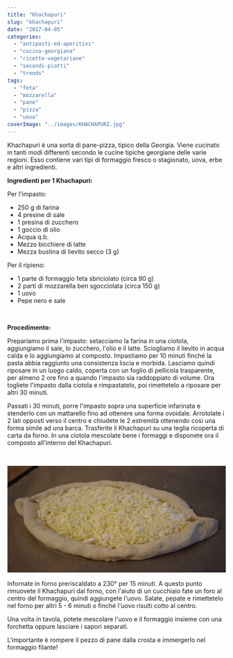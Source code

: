 ```yaml
---
title: "Khachapuri"
slug: "khachapuri"
date: "2017-04-05"
categories: 
  - "antipasti-ed-aperitivi"
  - "cucina-georgiana"
  - "ricette-vegetariane"
  - "secondi-piatti"
  - "trends"
tags: 
  - "feta"
  - "mozzarella"
  - "pane"
  - "pizza"
  - "uova"
coverImage: "../images/KHACHAPURI.jpg"
---
```


Khachapuri è una sorta di pane-pizza, tipico della Georgia. Viene cucinato in tanti modi differenti secondo le cucine tipiche georgiane delle varie regioni. Esso contiene vari tipi di formaggio fresco o stagionato, uova, erbe e altri ingredienti.

**Ingredienti per 1 Khachapuri:**

Per l'impasto:

- 250 g di farina
- 4 presine di sale
- 1 presina di zucchero
- 1 goccio di olio
- Acqua q.b.
- Mezzo bicchiere di latte
- Mezza bustina di lievito secco (3 g)

Per il ripieno:

- 1 parte di formaggio feta sbriciolato (circa 90 g)
- 2 parti di mozzarella ben sgocciolata (circa 150 g)
- 1 uovo
- Pepe nero e sale

 

**Procedimento:**

Prepariamo prima l'impasto: setacciamo la farina in una ciotola, aggiungiamo il sale, lo zucchero, l'olio e il latte. Sciogliamo il lievito in acqua calda e lo aggiungiamo al composto. Impastiamo per 10 minuti finché la pasta abbia raggiunto una consistenza liscia e morbida. Lasciamo quindi riposare in un luogo caldo, coperta con un foglio di pellicola trasparente, per almeno 2 ore fino a quando l'impasto sia raddoppiato di volume. Ora togliete l'impasto dalla ciotola e rimpastatelo, poi rimettetelo a riposare per altri 30 minuti.

Passati i 30 minuti, porre l'impasto sopra una superficie infarinata e stenderlo con un mattarello fino ad ottenere una forma ovoidale. Arrotolate i 2 lati opposti verso il centro e chiudete le 2 estremità ottenendo così una forma simile ad una barca. Trasferite il Khachapuri su una teglia ricoperta di carta da forno. In una ciotola mescolate bene i formaggi e disponete ora il composto all'interno del Khachapuri.

 

![Khachapuri](../images/KHACHAPURI1-1.jpg)

Infornate in forno preriscaldato a 230° per 15 minuti. A questo punto rimuovete il Khachapuri dal forno, con l'aiuto di un cucchiaio fate un foro al centro del formaggio, quindi aggiungete l'uovo. Salate, pepate e rimettetelo nel forno per altri 5 - 6 minuti o finché l'uovo risulti cotto al centro.

Una volta in tavola, potete mescolare l'uovo e il formaggio insieme con una forchetta oppure lasciare i sapori separati.

L'importante è rompere il pezzo di pane dalla crosta e immergerlo nel formaggio filante!

